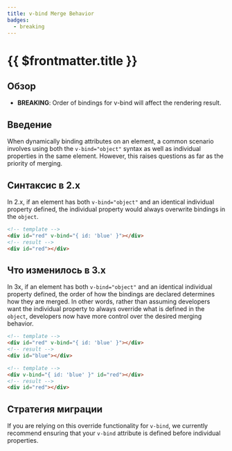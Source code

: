 ```yaml
---
title: v-bind Merge Behavior
badges:
  - breaking
---
```


# {{ $frontmatter.title }} <MigrationBadges :badges="$frontmatter.badges" />

## Обзор

- **BREAKING**: Order of bindings for v-bind will affect the rendering result.

## Введение

When dynamically binding attributes on an element, a common scenario involves using both the `v-bind="object"` syntax as well as individual properties in the same element. However, this raises questions as far as the priority of merging.

## Синтаксис в 2.x

In 2.x, if an element has both `v-bind="object"` and an identical individual property defined, the individual property would always overwrite bindings in the `object`. 

```html
<!-- template -->
<div id="red" v-bind="{ id: 'blue' }"></div>
<!-- result -->
<div id="red"></div>
```

## Что изменилось в 3.x

In 3x, if an element has both `v-bind="object"` and an identical individual property defined, the order of how the bindings are declared determines how they are merged. In other words, rather than assuming developers want the individual property to always override what is defined in the `object`, developers now have more control over the desired merging behavior.

```html
<!-- template -->
<div id="red" v-bind="{ id: 'blue' }"></div>
<!-- result -->
<div id="blue"></div>

<!-- template -->
<div v-bind="{ id: 'blue' }" id="red"></div>
<!-- result -->
<div id="red"></div>
```

## Стратегия миграции

If you are relying on this override functionality for `v-bind`, we currently recommend ensuring that your `v-bind` attribute is defined before individual properties.
